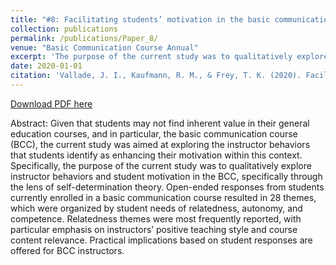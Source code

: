 ```yaml
---
title: "#8: Facilitating students’ motivation in the basic communication course: A Self-Determination Theory perspective"
collection: publications
permalink: /publications/Paper_8/
venue: "Basic Communication Course Annual"
excerpt: 'The purpose of the current study was to qualitatively explore instructor behaviors and student motivation in the BCC, specifically through the lens of self-determination theory.'
date: 2020-01-01
citation: 'Vallade, J. I., Kaufmann, R. M., & Frey, T. K. (2020). Facilitating students’ motivation in the basic communication course: A Self-Determination Theory perspective. <i>Basic Communication Course Annual, 32</i>, 124-147. https://ecommons.udayton.edu/bcca/vol32/iss1/9/'
---
```


[Download PDF here](http://tkodyfrey.github.io/files/SDT1.pdf)

Abstract: Given that students may not find inherent value in their general education courses, and in particular, the basic communication course (BCC), the current study was aimed at exploring the instructor behaviors that students identify as enhancing their motivation within this context. Specifically, the purpose of the current study was to qualitatively explore instructor behaviors and student motivation in the BCC, specifically through the lens of self-determination theory. Open-ended responses from students currently enrolled in a basic communication course resulted in 28 themes, which were organized by student needs of relatedness, autonomy, and competence. Relatedness themes were most frequently reported, with particular emphasis on instructors’ positive teaching style and course content relevance. Practical implications based on student responses are offered for BCC instructors.